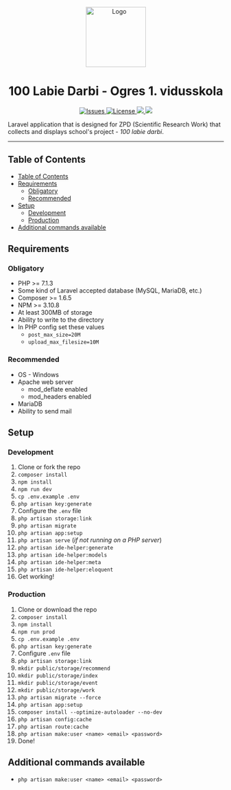 <p align="center">
    <img src="https://github.com/ogres-1-vidusskola/simts.ogres1v.lv/blob/develop/resources/assets/images/logo.png" width="140" alt="Logo">
    <h1 align="center">100 Labie Darbi - Ogres 1. vidusskola</h1>
</p>

<p align="center">
    <a href="https://github.com/ogres-1-vidusskola/simts.ogres1v.lv/issues">
        <img src="https://img.shields.io/github/issues-raw/ogres-1-vidusskola/simts.ogres1v.lv.svg?style=flat-square&label=issues" alt="Issues">
    </a>
    <a href="https://github.com/ogres-1-vidusskola/simts.ogres1v.lv/blob/develop/LICENSE">
        <img src="https://img.shields.io/github/license/ogres-1-vidusskola/simts.ogres1v.lv.svg?style=flat-square&label=license" alt="License">
    </a>
    <a href="https://www.travis-ci.com/ogres-1-vidusskola/simts.ogres1v.lv">
        <img src="https://www.travis-ci.com/ogres-1-vidusskola/simts.ogres1v.lv.svg?style=flat-square&token=TsdTZZVMQRx2yic71M4F&branch=develop" />
    </a>
    <a href="https://codecov.io/gh/ogres-1-vidusskola/simts.ogres1v.lv">
      <img src="https://codecov.io/gh/ogres-1-vidusskola/simts.ogres1v.lv/branch/develop/graph/badge.svg?token=aIK5IPL4VT&style=flat-square" />
    </a>
</p>

Laravel application that is designed for ZPD (Scientific Research Work) that collects and displays school's project - _100 labie darbi_.

* * *

## Table of Contents
- [Table of Contents](#table-of-contents)
- [Requirements](#requirements)
    - [Obligatory](#obligatory)
    - [Recommended](#recommended)
- [Setup](#setup)
    - [Development](#development)
    - [Production](#production)
- [Additional commands available](#additional-commands-available)

## Requirements

### Obligatory
- PHP >= 7.1.3
- Some kind of Laravel accepted database (MySQL, MariaDB, etc.)
- Composer >= 1.6.5
- NPM >= 3.10.8
- At least 300MB of storage
- Ability to write to the directory
- In PHP config set these values
    - `post_max_size=20M`
    - `upload_max_filesize=10M`

### Recommended
- OS - Windows
- Apache web server
    - mod_deflate enabled
    - mod_headers enabled
- MariaDB
- Ability to send mail


## Setup

### Development
1. Clone or fork the repo
2. `composer install`
3. `npm install`
4. `npm run dev`
5. `cp .env.example .env`
6. `php artisan key:generate`
7. Configure the `.env` file
8. `php artisan storage:link`
9. `php artisan migrate`
10. `php artisan app:setup`
11. `php artisan serve` (_if not running on a PHP server_)
12. `php artisan ide-helper:generate`
13. `php artisan ide-helper:models`
14. `php artisan ide-helper:meta`
15. `php artisan ide-helper:eloquent`
16. Get working!

### Production
1. Clone or download the repo
2. `composer install`
3. `npm install`
4. `npm run prod`
5. `cp .env.example .env`
6. `php artisan key:generate`
7. Configure `.env` file
8. `php artisan storage:link`
9. `mkdir public/storage/recommend`
10. `mkdir public/storage/index`
11. `mkdir public/storage/event`
12. `mkdir public/storage/work`
13. `php artisan migrate --force`
14. `php artisan app:setup`
15. `composer install --optimize-autoloader --no-dev`
16. `php artisan config:cache`
17. `php artisan route:cache`
18. `php artisan make:user <name> <email> <password>`
19. Done!


## Additional commands available
- `php artisan make:user <name> <email> <password>`
